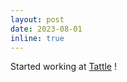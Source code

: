 ```yaml
---
layout: post
date: 2023-08-01
inline: true
---
```


Started working at [Tattle](https://tattle.co.in/) !